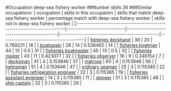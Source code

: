 #Occupation deep-sea fishery worker
##Number skills 26
###Similar occupations:
| occupation                                                              |   skills in this occupation |   skills that match deep-sea fishery worker |   percentage match with deep-sea fishery worker |   skills not in deep-sea fishery worker |
|:------------------------------------------------------------------------|----------------------------:|--------------------------------------------:|------------------------------------------------:|----------------------------------------:|
| [fisheries deckhand](fisheries_deckhand.md)                             |                          38 |                                          20 |                                        0.769231 |                                      18 |
| [boatswain](boatswain.md)                                               |                          28 |                                          14 |                                        0.538462 |                                      14 |
| [fisheries boatman](fisheries_boatman.md)                               |                          44 |                                          13 |                                        0.5      |                                      31 |
| [fisheries boatmaster](fisheries_boatmaster.md)                         |                          45 |                                          13 |                                        0.5      |                                      32 |
| [fisheries master](fisheries_master.md)                                 |                          43 |                                          11 |                                        0.423077 |                                      32 |
| [fisheries observer](fisheries_observer.md)                             |                          16 |                                           9 |                                        0.346154 |                                       7 |
| [decksman](decksman.md)                                                 |                          41 |                                           4 |                                        0.153846 |                                      37 |
| [matrose](matrose.md)                                                   |                          60 |                                           4 |                                        0.153846 |                                      56 |
| [helmsman](helmsman.md)                                                 |                          51 |                                           4 |                                        0.153846 |                                      47 |
| [ordinary seaman](ordinary_seaman.md)                                   |                          25 |                                           3 |                                        0.115385 |                                      22 |
| [fisheries refrigeration engineer](fisheries_refrigeration_engineer.md) |                          22 |                                           3 |                                        0.115385 |                                      19 |
| [fisheries assistant engineer](fisheries_assistant_engineer.md)         |                          14 |                                           3 |                                        0.115385 |                                      11 |
| [skipper](skipper.md)                                                   |                          51 |                                           3 |                                        0.115385 |                                      48 |
| [ship captain](ship_captain.md)                                         |                          32 |                                           3 |                                        0.115385 |                                      29 |

